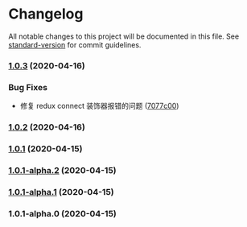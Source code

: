 # Changelog

All notable changes to this project will be documented in this file. See [standard-version](https://github.com/conventional-changelog/standard-version) for commit guidelines.

### [1.0.3](https://github.com/dacejs/dace-lite/compare/v1.0.2...v1.0.3) (2020-04-16)


### Bug Fixes

* 修复 redux connect 装饰器报错的问题 ([7077c00](https://github.com/dacejs/dace-lite/commit/7077c006b4792981c5ed1b17edecd498fab88715))

### [1.0.2](https://github.com/dacejs/dace-lite/compare/v1.0.1...v1.0.2) (2020-04-16)

### [1.0.1](https://github.com/dacejs/dace-lite/compare/v1.0.1-alpha.2...v1.0.1) (2020-04-15)

### [1.0.1-alpha.2](https://github.com/dacejs/dace-lite/compare/v1.0.1-alpha.1...v1.0.1-alpha.2) (2020-04-15)

### [1.0.1-alpha.1](https://github.com/dacejs/dace-lite/compare/v1.0.1-alpha.0...v1.0.1-alpha.1) (2020-04-15)

### 1.0.1-alpha.0 (2020-04-15)
